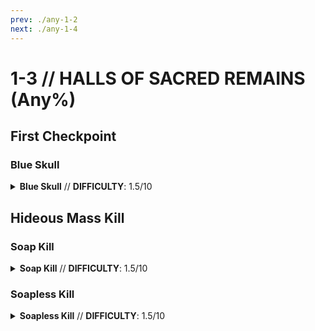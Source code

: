 ```yaml
---
prev: ./any-1-2
next: ./any-1-4
---
```


# 1-3 // HALLS OF SACRED REMAINS (Any%)

## First Checkpoint

<div class="hidden-header">

### Blue Skull

</div>

<details class="easy">
    <summary>
        <b>Blue Skull</b> // <b>DIFFICULTY</b>: 1.5/10
    </summary>
    <p>
      Start off with a <a href="/speedrun-tech#slam-storage">Slam Store</a> in the start room, then slide forward, turn slighlty left and <a href="/speedrun-tech#slide-jump">Slide Jump</a> towards the door. 
      <p>
      </p>
      Slam at the door, then <a href="/speedrun-tech#dsj(dash-slide-jump)">DSJ</a>, slam and malicious rail down to boost yourself up. 
      <p>
      </p>
      Dash forward and slam into the blue skull room, aim diagonally down, and then whiplash the skull. 
      <p>
      </p>
      Checkpoint 
    </p>
</details>

## Hideous Mass Kill

<div class="hidden-header">

### Soap Kill

</div>

<details class="easy">
    <summary>
        <b>Soap Kill</b> // <b>DIFFICULTY</b>: 1.5/10
    </summary>
    <p>
     Dash backwards, then turn around and place the skull with whiplash and checkpoint.
     <p>
      </p>
     Dash slide into the soap room.
     <p>
      </p>
     Break the grate on the ceiling with a rocket.
     <p>
      </p>
     Use malicious rail to boost up and whiplash to grab the soap. 
     <p>
      </p>
     Checkpoint. 
     <p>
      </p>
     <a href="/speedrun-tech#dsdash-jump">Dash Jump</a> backwards, slam then <a href="/speedrun-tech#dsce-boost-core-eject-boost">CE Boost</a> down the corridor. 
      <p>
      </p>
      Slam down before the checkpoint. <a href="/speedrun-tech#dsce-boost-core-eject-boost">CE Boost</a> through the checkpoint and into the boss room, as soon as the boss’s arms move checkpoint so it does the faster spawn animation.
     Dash jump into the arena
     <p>
      </p>
     Whiplash the boss to kill it as soon as it is vulnerable.
     <p>
      </p>
     <a href="/speedrun-tech#ub-exit">UB Exit</a>.
    </p>
</details>

<div class="hidden-header">

### Soapless Kill

</div>

<details class="easy">
    <summary>
        <b>Soapless Kill</b> // <b>DIFFICULTY</b>: 1.5/10
    </summary>
    <p>
     Dash backwards, turn around and place the blue skull with whiplash, dash towards the door, <a href="/speedrun-tech#ce-boost-core-eject-boost">CE Boost</a> down the corridor.
      <p>
      </p>
     Slam down before the checkpoint.
      <p>
      </p>
     <a href="/speedrun-tech#dsj-dash-slide-jump">DSJ</a> into the boss room.
      <p>
      </p>
     As soon as the boss’s arms move checkpoint to get the faster spawn animation.
      <p>
      </p>
     Pause buffering can make timing this easier.
      <p>
      </p>
     <a href="/speedrun-tech#dsj-dash-slide-jump">DSJ</a> into the arena while firing blue saws, place a magnet behind the arms, then fire an overheat saw just before the boss spawns.
      <p>
      </p>
     As soon as the boss spawns, attatch the jumpstart cable to its weakpoint, jump and look down, throw a coin and <a href="/speedrun-tech#coin-punch">Coin Punch</a> it. Slam, then throw another coin into the bosses weakpoint. Shoot your erail towards the coin to <a href="/speedrun-tech#railcoins">Railcoin</a>.
      <p>
      </p>
     Finish off the boss with an <a href="/speedrun-tech#s-r-s-combo">SRS Combo</a>.
      <p>
      </p>
     Move towards the exit to time a <a href="/speedrun-tech#slam-store-exit">Slam Store</a>.
      <p>
      </p>
     You want to start your <a href="/speedrun-tech#dsj-dash-slide-jump">Slam Store</a> right before the boss gibs. This may require some practice to get used to.
      <p>
      </p>
     <div class="note">
     <div class="note-header">
        <i class="fa-solid fa-circle-exclamation"></i>
        Note
    </div>
    This kill is somewhat inconsistent due to hideous mass weakpoints, if you are doing everthing and it isn't killing, you are probably not hitting weakpoint with either your sawtrap or railcoin.
</div>
    </p>
</details>